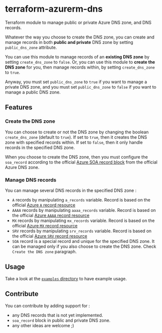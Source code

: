# terraform-azurerm-dns

Terraform module to manage public or private Azure DNS zone, and DNS records.

Whatever the way you choose to create the DNS zone, you can create and manage records in both **public and private** DNS zone by setting `public_dns_zone` attribute.

You can use this module to manage records of an **existing DNS zone** by setting `create_dns_zone` to `false`.
Or, you can use this module to **create the DNS zone** for you, then manage records within, by setting `create_dns_zone` to `true`.

Anyway, you must set `public_dns_zone` to `true` if you want to manage a private DNS zone, and you must set `public_dns_zone` to `false` if you want to manage a public DNS zone.

## Features

### Create the DNS zone

You can choose to create or not the DNS zone by changing the boolean `create_dns_zone` (default to `true`).
If set to `true`, then it creates the DNS zone with specified records within.
If set to `false`, then it only handle records in the specified DNS zone.

When you choose to create the DNS zone, then you must configure the `soa_record` according to the official [Azure SOA record block](https://registry.terraform.io/providers/hashicorp/azurerm/latest/docs/resources/dns_zone#soa_record) from the official Azure DNS zone.

### Manage DNS records

You can manage several DNS records in the specified DNS zone :

- `A` records by manipulating `a_records` variable. Record is based on the official [Azure `A` record resource](https://registry.terraform.io/providers/hashicorp/azurerm/latest/docs/resources/dns_a_record)
- `AAAA` records by manipulating `aaaa_records` variable. Record is based on the official [Azure `AAAA` record resource](https://registry.terraform.io/providers/hashicorp/azurerm/latest/docs/resources/dns_aaaa_record)
- `MX` records by manipulating `mx_records` variable. Record is based on the official [Azure `MX` record resource](https://registry.terraform.io/providers/hashicorp/azurerm/latest/docs/resources/dns_mx_record)
- `SRV` records by manipulating `srv_records` variable. Record is based on the official [Azure `SRV` record resource](https://registry.terraform.io/providers/hashicorp/azurerm/latest/docs/resources/dns_srv_record)
- `SOA` record is a special record and unique for the specified DNS zone. It can be managed only if you also choose to create the DNS zone. Check `Create the DNS zone` paragraph.

## Usage

Take a look at the [`examples` directory](./examples/) to have example usage.

## Contribute

You can contribute by adding support for :

- any DNS records that is not yet implemented.
- `soa_record` block in public and private DNS zone.
- any other ideas are welcome ;)
